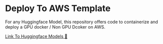 # Deploy To AWS Template

For any Huggingface Model, this repository offers code to containerize and deploy a GPU docker / Non GPU Dcoker on AWS.

[Link To Huggingface Models 🔗](https://huggingface.co/models)
